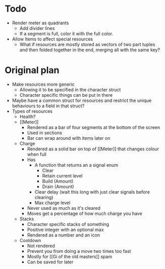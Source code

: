 # Todo
- Render meter as quadrants
	- Add divider lines
	- If a segment is full, color it with the full color.
- Allow Items to affect special resources
	- What if resources are mostly stored as vectors of two part tuples and then folded together in the end, merging all with the same key?

# Original plan
- Make resources more generic
	- Allowing it to be specified in the character struct
	- Character specific things can be put in there
- Maybe have a common struct for resources and restrict the unique behaviours to a field in that struct?
- Types of resources
	- Health?
	- [[Meter]]
		- Rendered as a bar of four segments at the bottom of the screen
		- Used in sections
		- Bar can wrap around with items later on
	- Charge
		- Rendered as a solid bar on top of [[Meter]] that changes colour when full
		- Has
			- A function that returns an a signal enum
				- Clear
				- Retain current level
				- Build (Amount)
				- Drain (Amount)
			- Clear delay (wait this long with just clear signals before clearing)
			- Max charge level
		- Never used as much as it's cleared
		- Moves get a percentage of how much charge you have
	- Stacks
		- Character specific stacks of something
		- Positive integer with an optional max
		- Rendered as a number and an icon
	- Cooldown
		- Not rendered
		- Prevent you from doing a move two times too fast
		- Mostly for [[Gi of the old masters]] spam
		- Can be saved for later
